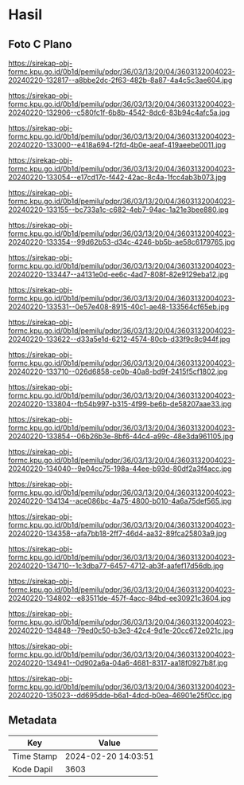# Hasil

## Foto C Plano

https://sirekap-obj-formc.kpu.go.id/0b1d/pemilu/pdpr/36/03/13/20/04/3603132004023-20240220-132817--a8bbe2dc-2f63-482b-8a87-4a4c5c3ae604.jpg

https://sirekap-obj-formc.kpu.go.id/0b1d/pemilu/pdpr/36/03/13/20/04/3603132004023-20240220-132906--c580fc1f-6b8b-4542-8dc6-83b94c4afc5a.jpg

https://sirekap-obj-formc.kpu.go.id/0b1d/pemilu/pdpr/36/03/13/20/04/3603132004023-20240220-133000--e418a694-f2fd-4b0e-aeaf-419aeebe0011.jpg

https://sirekap-obj-formc.kpu.go.id/0b1d/pemilu/pdpr/36/03/13/20/04/3603132004023-20240220-133054--e17cd17c-f442-42ac-8c4a-1fcc4ab3b073.jpg

https://sirekap-obj-formc.kpu.go.id/0b1d/pemilu/pdpr/36/03/13/20/04/3603132004023-20240220-133155--bc733a1c-c682-4eb7-94ac-1a21e3bee880.jpg

https://sirekap-obj-formc.kpu.go.id/0b1d/pemilu/pdpr/36/03/13/20/04/3603132004023-20240220-133354--99d62b53-d34c-4246-bb5b-ae58c6179765.jpg

https://sirekap-obj-formc.kpu.go.id/0b1d/pemilu/pdpr/36/03/13/20/04/3603132004023-20240220-133447--a4131e0d-ee6c-4ad7-808f-82e9129eba12.jpg

https://sirekap-obj-formc.kpu.go.id/0b1d/pemilu/pdpr/36/03/13/20/04/3603132004023-20240220-133531--0e57e408-8915-40c1-ae48-133564cf65eb.jpg

https://sirekap-obj-formc.kpu.go.id/0b1d/pemilu/pdpr/36/03/13/20/04/3603132004023-20240220-133622--d33a5e1d-6212-4574-80cb-d33f9c8c944f.jpg

https://sirekap-obj-formc.kpu.go.id/0b1d/pemilu/pdpr/36/03/13/20/04/3603132004023-20240220-133710--026d6858-ce0b-40a8-bd9f-2415f5cf1802.jpg

https://sirekap-obj-formc.kpu.go.id/0b1d/pemilu/pdpr/36/03/13/20/04/3603132004023-20240220-133804--fb54b997-b315-4f99-be6b-de58207aae33.jpg

https://sirekap-obj-formc.kpu.go.id/0b1d/pemilu/pdpr/36/03/13/20/04/3603132004023-20240220-133854--06b26b3e-8bf6-44c4-a99c-48e3da961105.jpg

https://sirekap-obj-formc.kpu.go.id/0b1d/pemilu/pdpr/36/03/13/20/04/3603132004023-20240220-134040--9e04cc75-198a-44ee-b93d-80df2a3f4acc.jpg

https://sirekap-obj-formc.kpu.go.id/0b1d/pemilu/pdpr/36/03/13/20/04/3603132004023-20240220-134134--ace086bc-4a75-4800-b010-4a6a75def565.jpg

https://sirekap-obj-formc.kpu.go.id/0b1d/pemilu/pdpr/36/03/13/20/04/3603132004023-20240220-134358--afa7bb18-2ff7-46d4-aa32-89fca25803a9.jpg

https://sirekap-obj-formc.kpu.go.id/0b1d/pemilu/pdpr/36/03/13/20/04/3603132004023-20240220-134710--1c3dba77-6457-4712-ab3f-aafef17d56db.jpg

https://sirekap-obj-formc.kpu.go.id/0b1d/pemilu/pdpr/36/03/13/20/04/3603132004023-20240220-134802--e83511de-457f-4acc-84bd-ee30921c3604.jpg

https://sirekap-obj-formc.kpu.go.id/0b1d/pemilu/pdpr/36/03/13/20/04/3603132004023-20240220-134848--79ed0c50-b3e3-42c4-9d1e-20cc672e021c.jpg

https://sirekap-obj-formc.kpu.go.id/0b1d/pemilu/pdpr/36/03/13/20/04/3603132004023-20240220-134941--0d902a6a-04a6-4681-8317-aa18f0927b8f.jpg

https://sirekap-obj-formc.kpu.go.id/0b1d/pemilu/pdpr/36/03/13/20/04/3603132004023-20240220-135023--dd695dde-b6a1-4dcd-b0ea-46901e25f0cc.jpg


## Metadata

| Key        | Value               |
| ---------- | ------------------- |
| Time Stamp | 2024-02-20 14:03:51 |
| Kode Dapil | 3603                |



